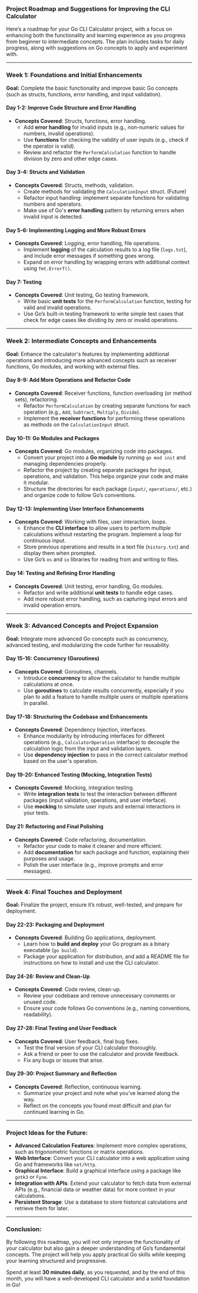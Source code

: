 ### Project Roadmap and Suggestions for Improving the CLI Calculator

Here’s a roadmap for your Go CLI Calculator project, with a focus on enhancing both the functionality and learning experience as you progress from beginner to intermediate concepts. The plan includes tasks for daily progress, along with suggestions on Go concepts to apply and experiment with.

---

### **Week 1: Foundations and Initial Enhancements**

**Goal:** Complete the basic functionality and improve basic Go concepts (such as structs, functions, error handling, and input validation).

#### **Day 1-2: Improve Code Structure and Error Handling**
- **Concepts Covered**: Structs, functions, error handling.
  - Add **error handling** for invalid inputs (e.g., non-numeric values for numbers, invalid operations).
  - Use **functions** for checking the validity of user inputs (e.g., check if the operator is valid).
  - Review and refactor the `PerformCalculation` function to handle division by zero and other edge cases.

#### **Day 3-4: Structs and Validation**
- **Concepts Covered**: Structs, methods, validation.
  - Create methods for validating the `CalculationInput` struct. (Future)
  - Refactor input handling: implement separate functions for validating numbers and operators.
  - Make use of Go's **error handling** pattern by returning errors when invalid input is detected.

#### **Day 5-6: Implementing Logging and More Robust Errors**
- **Concepts Covered**: Logging, error handling, file operations.
  - Implement **logging** of the calculation results to a log file (`logs.txt`), and include error messages if something goes wrong.
  - Expand on error handling by wrapping errors with additional context using `fmt.Errorf()`.

#### **Day 7: Testing**
- **Concepts Covered**: Unit testing, Go testing framework.
  - Write basic **unit tests** for the `PerformCalculation` function, testing for valid and invalid operations.
  - Use Go’s built-in testing framework to write simple test cases that check for edge cases like dividing by zero or invalid operations.

---

### **Week 2: Intermediate Concepts and Enhancements**

**Goal:** Enhance the calculator's features by implementing additional operations and introducing more advanced concepts such as receiver functions, Go modules, and working with external files.

#### **Day 8-9: Add More Operations and Refactor Code**
- **Concepts Covered**: Receiver functions, function overloading (or method sets), refactoring.
  - Refactor `PerformCalculation` by creating separate functions for each operation (e.g., `Add`, `Subtract`, `Multiply`, `Divide`).
  - Implement the **receiver functions** for performing these operations as methods on the `CalculationInput` struct.
  
#### **Day 10-11: Go Modules and Packages**
- **Concepts Covered**: Go modules, organizing code into packages.
  - Convert your project into a **Go module** by running `go mod init` and managing dependencies properly.
  - Refactor the project by creating separate packages for input, operations, and validation. This helps organize your code and make it modular.
  - Structure the directories for each package (`input/`, `operations/`, etc.) and organize code to follow Go’s conventions.

#### **Day 12-13: Implementing User Interface Enhancements**
- **Concepts Covered**: Working with files, user interaction, loops.
  - Enhance the **CLI interface** to allow users to perform multiple calculations without restarting the program. Implement a loop for continuous input.
  - Store previous operations and results in a text file (`history.txt`) and display them when prompted.
  - Use Go’s `os` and `io` libraries for reading from and writing to files.

#### **Day 14: Testing and Refining Error Handling**
- **Concepts Covered**: Unit testing, error handling, Go modules.
  - Refactor and write additional **unit tests** to handle edge cases.
  - Add more robust error handling, such as capturing input errors and invalid operation errors.

---

### **Week 3: Advanced Concepts and Project Expansion**

**Goal:** Integrate more advanced Go concepts such as concurrency, advanced testing, and modularizing the code further for reusability.

#### **Day 15-16: Concurrency (Goroutines)**
- **Concepts Covered**: Goroutines, channels.
  - Introduce **concurrency** to allow the calculator to handle multiple calculations at once.
  - Use **goroutines** to calculate results concurrently, especially if you plan to add a feature to handle multiple users or multiple operations in parallel.

#### **Day 17-18: Structuring the Codebase and Enhancements**
- **Concepts Covered**: Dependency Injection, interfaces.
  - Enhance modularity by introducing interfaces for different operations (e.g., `CalculatorOperation` interface) to decouple the calculation logic from the input and validation layers.
  - Use **dependency injection** to pass in the correct calculator method based on the user's operation.

#### **Day 19-20: Enhanced Testing (Mocking, Integration Tests)**
- **Concepts Covered**: Mocking, integration testing.
  - Write **integration tests** to test the interaction between different packages (input validation, operations, and user interface).
  - Use **mocking** to simulate user inputs and external interactions in your tests.

#### **Day 21: Refactoring and Final Polishing**
- **Concepts Covered**: Code refactoring, documentation.
  - Refactor your code to make it cleaner and more efficient.
  - Add **documentation** for each package and function, explaining their purposes and usage.
  - Polish the user interface (e.g., improve prompts and error messages).

---

### **Week 4: Final Touches and Deployment**

**Goal:** Finalize the project, ensure it’s robust, well-tested, and prepare for deployment.

#### **Day 22-23: Packaging and Deployment**
- **Concepts Covered**: Building Go applications, deployment.
  - Learn how to **build and deploy** your Go program as a binary executable (`go build`).
  - Package your application for distribution, and add a README file for instructions on how to install and use the CLI calculator.

#### **Day 24-26: Review and Clean-Up**
- **Concepts Covered**: Code review, clean-up.
  - Review your codebase and remove unnecessary comments or unused code.
  - Ensure your code follows Go conventions (e.g., naming conventions, readability).

#### **Day 27-28: Final Testing and User Feedback**
- **Concepts Covered**: User feedback, final bug fixes.
  - Test the final version of your CLI calculator thoroughly.
  - Ask a friend or peer to use the calculator and provide feedback.
  - Fix any bugs or issues that arise.

#### **Day 29-30: Project Summary and Reflection**
- **Concepts Covered**: Reflection, continuous learning.
  - Summarize your project and note what you’ve learned along the way.
  - Reflect on the concepts you found most difficult and plan for continued learning in Go.

---

### **Project Ideas for the Future:**
- **Advanced Calculation Features**: Implement more complex operations, such as trigonometric functions or matrix operations.
- **Web Interface**: Convert your CLI calculator into a web application using Go and frameworks like `net/http`.
- **Graphical Interface**: Build a graphical interface using a package like `gotk3` or `Fyne`.
- **Integration with APIs**: Extend your calculator to fetch data from external APIs (e.g., financial data or weather data) for more context in your calculations.
- **Persistent Storage**: Use a database to store historical calculations and retrieve them for later.

---

### **Conclusion:**

By following this roadmap, you will not only improve the functionality of your calculator but also gain a deeper understanding of Go’s fundamental concepts. The project will help you apply practical Go skills while keeping your learning structured and progressive. 

Spend at least **30 minutes daily**, as you requested, and by the end of this month, you will have a well-developed CLI calculator and a solid foundation in Go!

